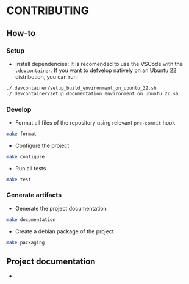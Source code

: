 # CONTRIBUTING

## How-to
### Setup
- Install dependencies:
It is recomended to use the VSCode with the `.devcontainer`.
If you want to defvelop natively on an Ubuntu 22 distribution, you can run
```bash
./.devcontainer/setup_build_environment_on_ubuntu_22.sh
./.devcontainer/setup_documentation_environment_on_ubuntu_22.sh
```

### Develop
- Format all files of the repository using relevant `pre-commit` hook
```bash
make format
```

- Configure the project
```bash
make configure
```

- Run all tests
```bash
make test
```
### Generate artifacts

- Generate the project documentation
```bash
make documentation
```

- Create a debian package of the project
```bash
make packaging
```

## Project documentation
-
